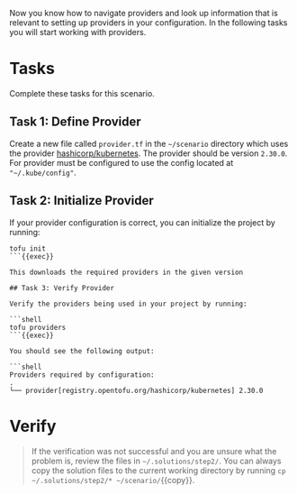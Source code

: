 Now you know how to navigate providers and look up information that is relevant to setting up providers in your configuration.  In the following tasks you will start working with providers.

# Tasks

Complete these tasks for this scenario.

## Task 1: Define Provider

Create a new file called `provider.tf` in the `~/scenario` directory which uses the provider [hashicorp/kubernetes](https://registry.terraform.io/providers/hashicorp/kubernetes/latest). The provider should be version `2.30.0`. For provider must be configured to use the config located at `"~/.kube/config"`.

## Task 2: Initialize Provider

If your provider configuration is correct, you can initialize the project by running:

```shell
tofu init
```{{exec}}

This downloads the required providers in the given version

## Task 3: Verify Provider

Verify the providers being used in your project by running:

```shell
tofu providers
```{{exec}}

You should see the following output:

```shell
Providers required by configuration:
.
└── provider[registry.opentofu.org/hashicorp/kubernetes] 2.30.0
```

# Verify

> If the verification was not successful and you are unsure what the problem is, review the files in `~/.solutions/step2/`. You can always copy the solution files to the current working directory by running `cp ~/.solutions/step2/* ~/scenario/`{{copy}}.

